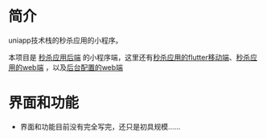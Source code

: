 # 简介
uniapp技术栈的秒杀应用的小程序。

本项目是 [秒杀应用后端](https://github.com/weiraneve/seckillcloud)
的小程序端，这里还有[秒杀应用的flutter移动端](https://github.com/weiraneve/seckill-deal)、[秒杀应用的web端](https://github.com/weiraneve/seckill-front)
，以及[后台配置的web端](https://github.com/weiraneve/admin-manager)

# 界面和功能
- 界面和功能目前没有完全写完，还只是初具规模......